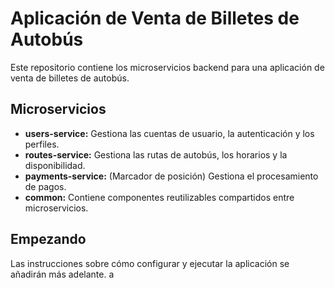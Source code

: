 # Aplicación de Venta de Billetes de Autobús

Este repositorio contiene los microservicios backend para una aplicación de venta de billetes de autobús.

## Microservicios

*   **users-service:** Gestiona las cuentas de usuario, la autenticación y los perfiles.
*   **routes-service:** Gestiona las rutas de autobús, los horarios y la disponibilidad.
*   **payments-service:** (Marcador de posición) Gestiona el procesamiento de pagos.
*   **common:** Contiene componentes reutilizables compartidos entre microservicios.

## Empezando

Las instrucciones sobre cómo configurar y ejecutar la aplicación se añadirán más adelante.
a
